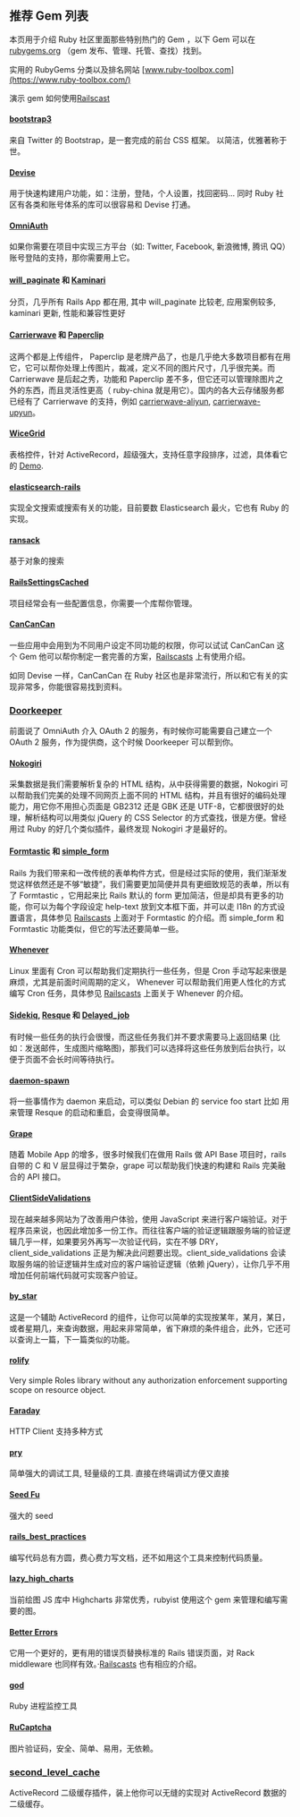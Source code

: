 ## 推荐 Gem 列表

本页用于介绍 Ruby 社区里面那些特别热门的 Gem ，以下 Gem 可以在 [rubygems.org](http://rubygems.org/) （gem 发布、管理、托管、查找）找到。

实用的 RubyGems 分类以及排名网站 [www.ruby-toolbox.com](https://www.ruby-toolbox.com/)

演示 gem 如何使用[Railscast](http://railscasts.com/)

#### [bootstrap3](https://github.com/twbs/bootstrap-sass)

来自 Twitter 的 Bootstrap，是一套完成的前台 CSS 框架。 以简洁，优雅著称于世。

#### [Devise](https://github.com/plataformatec/devise)

用于快速构建用户功能，如：注册，登陆，个人设置，找回密码... 同时 Ruby 社区有各类和账号体系的库可以很容易和 Devise 打通。

#### [OmniAuth](https://github.com/intridea/omniauth)

如果你需要在项目中实现三方平台（如: Twitter, Facebook, 新浪微博, 腾讯 QQ）账号登陆的支持，那你需要用上它。

#### [will_paginate](https://github.com/mislav/will_paginate) 和 [Kaminari](https://github.com/amatsuda/kaminari)

分页，几乎所有 Rails App 都在用, 其中 will_paginate 比较老, 应用案例较多, kaminari 更新, 性能和兼容性更好

#### [Carrierwave](https://github.com/jnicklas/carrierwave) 和 [Paperclip](https://github.com/thoughtbot/paperclip)

这两个都是上传组件， Paperclip 是老牌产品了，也是几乎绝大多数项目都有在用它，它可以帮你处理上传图片，裁减，定义不同的图片尺寸，几乎很完美。而 Carrierwave 是后起之秀，功能和 Paperclip 差不多，但它还可以管理除图片之外的东西，而且灵活性更高（ ruby-china 就是用它）。国内的各大云存储服务都已经有了 Carrierwave 的支持，例如 [carrierwave-aliyun](https://ruby-china.org/wiki/github.com/huacnlee/carrierwave-aliyun), [carrierwave-upyun](https://github.com/nowa/carrierwave-upyun)。

#### [WiceGrid](https://github.com/leikind/wice_grid)

表格控件，针对 ActiveRecord，超级强大，支持任意字段排序，过滤，具体看它的 [Demo](http://wicegrid.herokuapp.com/).

#### [elasticsearch-rails](https://github.com/elastic/elasticsearch-rails)

实现全文搜索或搜索有关的功能，目前要数 Elasticsearch 最火，它也有 Ruby 的实现。

#### [ransack](https://github.com/activerecord-hackery/ransack)

基于对象的搜索

#### [RailsSettingsCached](https://github.com/huacnlee/rails-settings-cached)

项目经常会有一些配置信息，你需要一个库帮你管理。

#### [CanCanCan](https://github.com/CanCanCommunity/cancancan)

一些应用中会用到为不同用户设定不同功能的权限，你可以试试 CanCanCan 这个 Gem 他可以帮你制定一套完善的方案，[Railscasts](http://railscasts.com/episodes/192-authorization-with-cancan) 上有使用介绍。

如同 Devise 一样，CanCanCan 在 Ruby 社区也是非常流行，所以和它有关的实现非常多，你能很容易找到资料。

### [Doorkeeper](https://github.com/doorkeeper-gem/doorkeeper)

前面说了 OmniAuth 介入 OAuth 2 的服务，有时候你可能需要自己建立一个 OAuth 2 服务，作为提供商，这个时候 Doorkeeper 可以帮到你。

#### [Nokogiri](https://github.com/sparklemotion/nokogiri)

采集数据是我们需要解析复杂的 HTML 结构，从中获得需要的数据，Nokogiri 可以帮助我们完美的处理不同网页上面不同的 HTML 结构，并且有很好的编码处理能力，用它你不用担心页面是 GB2312 还是 GBK 还是 UTF-8，它都很很好的处理，解析结构可以用类似 jQuery 的 CSS Selector 的方式查找，很是方便。曾经用过 Ruby 的好几个类似插件，最终发现 Nokogiri 才是最好的。

#### [Formtastic](https://github.com/justinfrench/formtastic) 和 [simple_form](https://github.com/plataformatec/simple_form)

Rails 为我们带来和一改传统的表单构件方式，但是经过实际的使用，我们渐渐发觉这样依然还是不够“敏捷”，我们需要更加简便并具有更细致规范的表单，所以有了 Formtastic ，它用起来比 Rails 默认的 form 更加简洁，但是却具有更多的功能，你可以为每个字段设定 help-text 放到文本框下面，并可以走 I18n 的方式设置语言，具体参见 [Railscasts](http://railscasts.com/episodes/184-formtastic-part-1) 上面对于 Formtastic 的介绍。而 simple_form 和 Formtastic 功能类似，但它的写法还要简单一些。

#### [Whenever](https://github.com/javan/whenever)

Linux 里面有 Cron 可以帮助我们定期执行一些任务，但是 Cron 手动写起来很是麻烦，尤其是前面时间周期的定义， Whenever 可以帮助我们用更人性化的方式编写 Cron 任务，具体参见 [Railscasts](http://railscasts.com/episodes/164-cron-in-ruby) 上面关于 Whenever 的介绍。

#### [Sidekiq](https://github.com/mperham/sidekiq), [Resque](https://github.com/resque/resque) 和 [Delayed_job](https://github.com/collectiveidea/delayed_job)

有时候一些任务的执行会很慢，而这些任务我们并不要求需要马上返回结果 (比如：发送邮件，生成图片缩略图)，那我们可以选择将这些任务放到后台执行，以便于页面不会长时间等待执行。

#### [daemon-spawn](https://github.com/alexvollmer/daemon-spawn)

将一些事情作为 daemon 来启动，可以类似 Debian 的 service foo start 比如 用来管理 Resque 的启动和重启，会变得很简单。

#### [Grape](https://github.com/intridea/grape)

随着 Mobile App 的增多，很多时候我们在做用 Rails 做 API Base 项目时，rails 自带的 C 和 V 层显得过于繁杂，grape 可以帮助我们快速的构建和 Rails 完美融合的 API 接口。

#### [ClientSideValidations](https://github.com/bcardarella/client_side_validations)

现在越来越多网站为了改善用户体验，使用 JavaScript 来进行客户端验证。对于程序员来说，也因此增加多一份工作。而往往客户端的验证逻辑跟服务端的验证逻辑几乎一样，如果要另外再写一次验证代码，实在不够 DRY，client_side_validations 正是为解决此问题要出现。client_side_validations 会读取服务端的验证逻辑并生成对应的客户端验证逻辑（依赖 jQuery），让你几乎不用增加任何前端代码就可实现客户验证。

#### [by_star](https://github.com/radar/by_star)

这是一个辅助 ActiveRecord 的组件，让你可以简单的实现按某年，某月，某日，或者星期几，来查询数据，用起来非常简单，省下麻烦的条件组合，此外，它还可以查询上一篇，下一篇类似的功能。

#### [rolify](https://github.com/EppO/rolify)

Very simple Roles library without any authorization enforcement supporting scope on resource object.

#### [Faraday](https://github.com/lostisland/faraday)

HTTP Client 支持多种方式

#### [pry](http://pry.github.com/)

简单强大的调试工具, 轻量级的工具. 直接在终端调试方便又直接

#### [Seed Fu](https://github.com/mbleigh/seed-fu)

强大的 seed

#### [rails_best_practices](https://github.com/railsbp/rails_best_practices)

编写代码总有方圆，费心费力写文档，还不如用这个工具来控制代码质量。

#### [lazy_high_charts](https://github.com/michelson/lazy_high_charts)

当前绘图 JS 库中 Highcharts 非常优秀，rubyist 使用这个 gem 来管理和编写需要的图。

#### [Better Errors](https://github.com/charliesome/better_errors)

它用一个更好的，更有用的错误页替换标准的 Rails 错误页面，对 Rack middleware 也同样有效。·[Railscasts](http://railscasts.com/episodes/402-better-errors-railspanel) 也有相应的介绍。

#### [god](http://godrb.com/)

Ruby 进程监控工具

#### [RuCaptcha](https://github.com/huacnlee/rucaptcha)

图片验证码，安全、简单、易用，无依赖。

### [second_level_cache](https://rubygems.org/gems/second_level_cache)

ActiveRecord 二级缓存插件，装上他你可以无缝的实现对 ActiveRecord 数据的二级缓存。